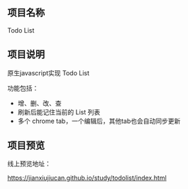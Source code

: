## 项目名称
Todo List

## 项目说明 
原生javascript实现 Todo List 

功能包括：
- 增、删、改、查
- 刷新后能记住当前的 List 列表
- 多个 chrome tab，一个编辑后，其他tab也会自动同步更新

## 项目预览
线上预览地址：

https://jianxiujiucan.github.io/study/todolist/index.html